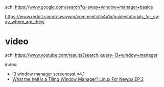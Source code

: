 sch: https://www.google.com/search?q=sway+window+manager+basics

https://www.reddit.com/r/swaywm/comments/l54a1a/guidestutorials_for_sway_where_are_they/

# video
sch: https://www.youtube.com/results?search_query=i3+window+manager

index:
- [i3 window manager screencast v4.1](https://youtu.be/Wx0eNaGzAZU)
- [What the hell is a Tiling Window Manager? Linux For Newbs EP 2](https://youtu.be/xWIDvnNFl5I)
